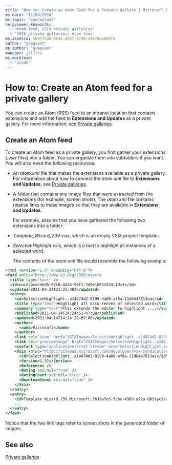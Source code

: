 ```yaml
---
title: "How to: Create an Atom Feed for a Private Gallery | Microsoft Docs"
ms.date: "11/04/2016"
ms.topic: "conceptual"
helpviewer_keywords: 
  - "Atom feed, VSIX private galleries"
  - "VSIX private galleries, Atom feed"
ms.assetid: 5897f538-9c41-486f-97d9-a1976d20d9fd
author: "gregvanl"
ms.author: "gregvanl"
manager: jillfra
ms.workload: 
  - "vssdk"
---
```

# How to: Create an Atom feed for a private gallery
You can create an Atom (RSS) feed to an intranet location that contains extensions and add the feed to **Extensions and Updates** as a private gallery. For more information, see [Private galleries](../extensibility/private-galleries.md).  
  
## Create an Atom feed  
 To create an Atom feed as a private gallery, you first gather your extensions (*.vsix* files) into a folder. You can organize them into subfolders if you want. You will also need the following resources:  
  
- An *atom.xml* file that makes the extensions available as a private gallery. For information about how to connect the *atom.xml* file to **Extensions and Updates**, see [Private galleries](../extensibility/private-galleries.md).  
  
- A folder that contains any image files that were extracted from the extensions (for example, screen shots). The *atom.xml* file contains relative links to these images so that they are available in **Extensions and Updates**.  
  
  For example, assume that you have gathered the following two extensions into a folder:  
  
- *Template_Wizard_239.vsix*, which is an empty VSIX project template.  
  
- *SelectionHighlight.vsix*, which is a tool to highlight all instances of a selected word.  
  
  The contents of the *atom.xml* file would resemble the following example:  
  
```xml  
<?xml version="1.0" encoding="UTF-8"?>
<feed xmlns="http://www.w3.org/2005/Atom">
  <title type="text" />
  <id>uuid:bcecded5-97c8-4d24-96f1-7d9e16652433;id=1</id>
  <updated>2011-04-14T21:25:48Z</updated>
  <entry>
    <id>SelectionHighlight..a14874d2-8199-4a60-af8a-11d6447813aa</id>
    <title type="text">Highlight all occurrences of selected word</title>
    <summary type="text">This extends the editor to highlight ....</summary>
    <published>2011-04-14T14:24:51-07:00</published>
    <updated>2011-04-14T14:24:22-07:00</updated>
    <author>
      <name>Microsoft</name>
    </author>
    <link rel="icon" href="VSIXImages/SelectionHighlight..a14874d2-8199-4a60-af8a-11d6447813aa_Icon_SelectionHighlightIcon.jpg" />
    <link rel="previewimage" href="VSIXImages/SelectionHighlight..a14874d2-8199-4a60-af8a-11d6447813aa_PreviewImage_SelectionHighlight.jpg" />
    <content type="application/octet-stream" src="SelectionHighlight.vsix" />
    <Vsix xmlns="http://schemas.microsoft.com/developer/vsx-syndication-schema/2010" xmlns:xsd="http://www.w3.org/2001/XMLSchema" xmlns:xsi="http://www.w3.org/2001/XMLSchema-instance">
      <Id>SelectionHighlight..a14874d2-8199-4a60-af8a-11d6447813aa</Id>
      <Version>1.31</Version>
      <References />
      <Rating xsi:nil="true" />
      <RatingCount xsi:nil="true" />
      <DownloadCount xsi:nil="true" />
    </Vsix>
  </entry>
  <entry>
    <id>Template_Wizard_239.Microsoft.3b38a7e3-5cbc-4389-a92a-d82tyc2ed592</id>
    ...
  </entry>
</feed>
```  
  
 Notice that the two link tags refer to screen shots in the generated folder of images.  
  
## See also  
 [Private galleries](../extensibility/private-galleries.md)
